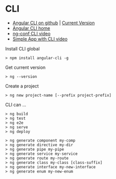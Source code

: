 # CLI

- [Angular CLI on github](https://github.com/angular/angular-cli) | [Current Version](https://github.com/angular/angular-cli/blob/master/package.json)
- [Angular CLI home](https://cli.angular.io/)
- [ng-conf CLI video](https://www.youtube.com/watch?v=wHZe6gGI5RY)
- [Simple App with CLI video](https://www.youtube.com/watch?v=QMQbAoTLJX8)

Install CLI global

```
> npm install angular-cli -g
```

Get current version

```
> ng --version
```

Create a project

```
> ng new project-name [--prefix project-prefix]
```

CLI can ...

```
> ng build
> ng test
> ng e2e
> ng serve
> ng deploy
```

```
> ng generate component my-comp
> ng generate directive my-dir
> ng generate pipe my-pipe
> ng generate service my-service
> ng generate route my-route
> ng generate class my-class [class-suffix]
> ng generate interface my-new-interface
> ng generate enum my-new-enum
```

